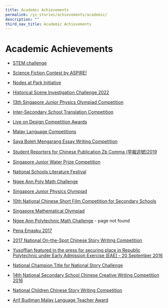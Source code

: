 ```yaml
---
title: Academic Achievements
permalink: /yi-stories/achievements/academic/
description: ""
third_nav_title: Academic Achievements
---
```

# **Academic Achievements**

* [STEM challenge](/yi-stories/achievements/academic/stem-challenge)  

* [Science Fiction Contest by ASPIRE!](/yi-stories/achievements/academic/science-fiction-contest-by-aspire)  

* [Nodes at Park Initiative](/yi-stories/achievements/academic/nodes-at-park-initiative)  

* [Historical Scene Investigation Challenge 2022](/yi-stories/achievements/academic/historical-scene-investigation-challenge-2022/)  

* [13th Singapore Junior Physics Olympiad Competition](/yi-stories/achievements/academic/13th-singapore-junior-physics-olympiad-competition-2020/) 

* [Inter-Secondary School Translation Competition](/yi-stories/achievements/academic/inter-secondary-school-translation-competition-2020/) 
 
* [Live on Design Competition Awards](/yi-stories/achievements/academic/live-on-design-competition-awards-2020/) 

* [Malay Language Competitions](/yi-stories/achievements/academic/malay-language-competitions/)

* [Saya Boleh Mengarang Essay Writing Competition](/yi-stories/achievements/academic/saya-boleh-mengarang-essay-writing-competition/)

* [Student Reporters for Chinese Publication Zb Comma (早報逗號)2019](/yi-stories/achievements/academic/student-reporters-for-chinese-publication-zb-comma-2019/)

* [Singapore Junior Water Prize Competition](/yi-stories/achievements/academic/singapore-junior-water-prize-competition/)

* [National Schools Literature Festival](/yi-stories/achievements/academic/national-schools-literature-festival-2018/)

* [Ngee Ann Poly Math Challenge](/yi-stories/achievements/academic/ngee-ann-polytechnic-math-challenge-2017/)

* [Singapore Junior Physics Olympiad](/yi-stories/achievements/academic/singapore-junior-physics-olympiad-2017/)

* [10th National Chinese Short Film Competition for Secondary Schools](/yi-stories/achievements/academic/10th-national-chinese-short-film-competition-2017/)

* [Singapore Mathematical Olympiad](/yi-stories/achievements/academic/singapore-mathematical-olympiad-2017/)
 
* [Ngee Ann Polytechnic Math Challenge](https://yusofishaksec-moe-edu-sg-admin.cwp.sg/yi-stories/achievements/2017/ngee-ann-polytechnic-math-challenge-2017) - page not found

* [Pena Emasku 2017](/yi-stories/achievements/Academic/pena-emasku-2017/)

* [2017 National On-the-Spot Chinese Story Writing Competition](/yi-stories/achievements/academic/2017-national-on-the-spot-chinese-story-writing-competition/)

* [Yusoffian featured in the press for securing place in Republic Polytechnic under Early Admission Exercise (EAE) - 20 September 2016](/yi-stories/achievements/Academic/yusoffian-featured-in-the-press-for-securing-place-in-rp-under-eae/)

* [National Champion Title for National Story Challenge](/yi-stories/achievements/Academic/national-champion-title-for-national-story-challenge/)

* [14th National Secondary School Chinese Creative Writing Competition 2016](/yi-stories/achievements/Academic/14th-national-chinese-creative-writing-competition-2016/)

* [National Children Chinese Story Writing Competition](/yi-stories/achievements/Academic/14th-national-chinese-creative-writing-competition-2016/)

* [Arif Budiman Malay Language Teacher Award](/yi-stories/achievements/academic/2017-national-on-the-spot-chinese-story-writing-competition/)